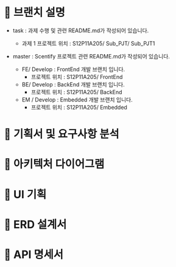 # 📌 브랜치 설명
- task : 과제 수행 및 관련 README.md가 작성되어 있습니다.
    - 과제 1 프로젝트 위치 : S12P11A205/ Sub_PJT/ Sub_PJT1

- master : Scentify 프로젝트 관련 README.md가 작성되어 있습니다.
    - FE/ Develop : FrontEnd 개발 브랜치 입니다.
        - 프로젝트 위치 : S12P11A205/ FrontEnd
    - BE/ Develop : BackEnd 개발 브랜치 입니다.
        - 프로젝트 위치 : S12P11A205/ BackEnd
    - EM / Develop : Embedded 개발 브랜치 입니다.
        - 프로젝트 위치 : S12P11A205/ Embedded

# 📌 기획서 및 요구사항 분석

# 📌 아키텍처 다이어그램

# 📌 UI 기획

# 📌 ERD 설계서

# 📌 API 명세서
